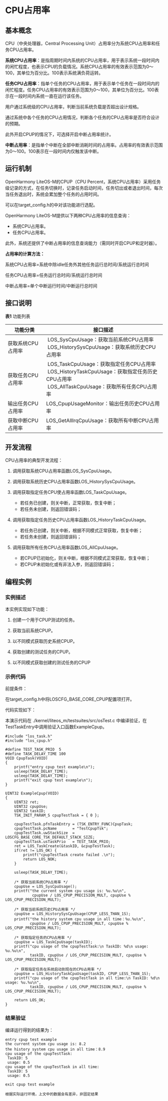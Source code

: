 # CPU占用率


## 基本概念

CPU（中央处理器，Central Processing Unit）占用率分为系统CPU占用率和任务CPU占用率。

**系统CPU占用率**：是指周期时间内系统的CPU占用率，用于表示系统一段时间内的闲忙程度，也表示CPU的负载情况。系统CPU占用率的有效表示范围为0～100，其单位为百分比。100表示系统满负荷运转。

**任务CPU占用率**：指单个任务的CPU占用率，用于表示单个任务在一段时间内的闲忙程度。任务CPU占用率的有效表示范围为0～100，其单位为百分比。100表示在一段时间内系统一直在运行该任务。

用户通过系统级的CPU占用率，判断当前系统负载是否超出设计规格。

通过系统中各个任务的CPU占用情况，判断各个任务的CPU占用率是否符合设计的预期。

此外开启CPUP的情况下，可选择开启中断占用率统计。

**中断占用率**：是指单个中断在全部中断消耗时间的占用率。占用率的有效表示范围为0～100。100表示在一段时间内仅触发该中断。


## 运行机制

OpenHarmony LiteOS-M的CPUP（CPU  Percent，系统CPU占用率）采用任务级记录的方式，在任务切换时，记录任务启动时间，任务切出或者退出时间，每次当任务退出时，系统会累加整个任务的占用时间。

可以在target_config.h的中对该功能进行选配。

OpenHarmony  LiteOS-M提供以下两种CPU占用率的信息查询：

- 系统CPU占用率。
- 任务CPU占用率。

此外，系统还提供了中断占用率的信息查询能力（需同时开启CPUP和定时器）。

**占用率的计算方法：**

系统CPU占用率=系统中除idle任务外其他任务运行总时间/系统运行总时间

任务CPU占用率=任务运行总时间/系统运行总时间

中断占用率=单个中断运行时间/中断运行总时间


## 接口说明

  **表1** 功能列表

| 功能分类 | 接口描述 |
| -------- | -------- |
| 获取系统CPU占用率 | &nbsp;LOS_SysCpuUsage：获取当前系统CPU占用率<br/>&nbsp;LOS_HistorySysCpuUsage：获取系统历史CPU占用率 |
| 获取任务CPU占用率 | &nbsp;LOS_TaskCpuUsage：获取指定任务CPU占用率<br/>&nbsp;LOS_HistoryTaskCpuUsage：获取指定任务历史CPU占用率<br/>&nbsp;LOS_AllTaskCpuUsage：获取所有任务CPU占用率 |
| 输出任务CPU占用率 | LOS_CpupUsageMonitor：输出任务历史CPU占用率 |
| 获取中断CPU占用率 | LOS_GetAllIrqCpuUsage：获取所有中断CPU占用率 |


## 开发流程

CPU占用率的典型开发流程：

1. 调用获取系统CPU占用率函数LOS_SysCpuUsage。

2. 调用获取系统历史CPU占用率函数LOS_HistorySysCpuUsage。

3. 调用获取指定任务CPU使占用率函数LOS_TaskCpuUsage。
   - 若任务已创建，则关中断，正常获取，恢复中断；
   - 若任务未创建，则返回错误码；

4. 调用获取指定任务历史CPU占用率函数LOS_HistoryTaskCpuUsage。
   - 若任务已创建，则关中断，根据不同模式正常获取，恢复中断；
   - 若任务未创建，则返回错误码；

5. 调用获取所有任务CPU占用率函数LOS_AllCpuUsage。
   - 若CPUP已初始化，则关中断，根据不同模式正常获取，恢复中断；
   - 若CPUP未初始化或有非法入参，则返回错误码；


## 编程实例


### 实例描述

本实例实现如下功能：

1. 创建一个用于CPUP测试的任务。

2. 获取当前系统CPUP。

3. 以不同模式获取历史系统CPUP。

4. 获取创建的测试任务的CPUP。

5. 以不同模式获取创建的测试任务的CPUP


### 示例代码

前提条件：

在target_config.h中将LOSCFG_BASE_CORE_CPUP配置项打开。

代码实现如下：

本演示代码在 ./kernel/liteos_m/testsuites/src/osTest.c 中编译验证，在TestTaskEntry中调用验证入口函数ExampleCpup。


```
#include "los_task.h"
#include "los_cpup.h"

#define TEST_TASK_PRIO  5
#define TASK_DELAY_TIME 100
VOID CpupTask(VOID)
{
    printf("entry cpup test example\n");
    usleep(TASK_DELAY_TIME);
    usleep(TASK_DELAY_TIME);
    printf("exit cpup test example\n");
}

UINT32 ExampleCpup(VOID)
{
    UINT32 ret;
    UINT32 cpupUse;
    UINT32 taskID;
    TSK_INIT_PARAM_S cpupTestTask = { 0 };

    cpupTestTask.pfnTaskEntry = (TSK_ENTRY_FUNC)CpupTask;
    cpupTestTask.pcName       = "TestCpupTsk";
    cpupTestTask.uwStackSize  = LOSCFG_BASE_CORE_TSK_DEFAULT_STACK_SIZE;
    cpupTestTask.usTaskPrio   = TEST_TASK_PRIO;
    ret = LOS_TaskCreate(&taskID, &cpupTestTask);
    if(ret != LOS_OK) {
        printf("cpupTestTask create failed .\n");
        return LOS_NOK;
    }

    usleep(TASK_DELAY_TIME);

    /* 获取当前系统CPU占用率 */
    cpupUse = LOS_SysCpuUsage();
    printf("the current system cpu usage is: %u.%u\n",
            cpupUse / LOS_CPUP_PRECISION_MULT, cpupUse % LOS_CPUP_PRECISION_MULT);

    /* 获取当前系统历史CPU占用率 */
    cpupUse = LOS_HistorySysCpuUsage(CPUP_LESS_THAN_1S);
    printf("the history system cpu usage in all time：%u.%u\n",
           cpupUse / LOS_CPUP_PRECISION_MULT, cpupUse % LOS_CPUP_PRECISION_MULT);

    /* 获取指定任务的CPU占用率 */
    cpupUse = LOS_TaskCpuUsage(taskID);
    printf("cpu usage of the cpupTestTask:\n TaskID: %d\n usage: %u.%u\n",
           taskID, cpupUse / LOS_CPUP_PRECISION_MULT, cpupUse % LOS_CPUP_PRECISION_MULT);

    /* 获取指定任务在系统启动到现在的CPU占用率 */
    cpupUse = LOS_HistoryTaskCpuUsage(taskID, CPUP_LESS_THAN_1S);
    printf("cpu usage of the cpupTestTask in all time:\n TaskID: %d\n usage: %u.%u\n",
           taskID, cpupUse / LOS_CPUP_PRECISION_MULT, cpupUse % LOS_CPUP_PRECISION_MULT);

    return LOS_OK;
}
```


### 结果验证

  编译运行得到的结果为：

```
entry cpup test example
the current system cpu usage is: 8.2
the history system cpu usage in all time：8.9
cpu usage of the cpupTestTask:
 TaskID: 5
 usage: 0.5
cpu usage of the cpupTestTask in all time:
 TaskID: 5
 usage: 0.5

exit cpup test example

根据实际运行环境，上文中的数据会有差异，非固定结果
```
